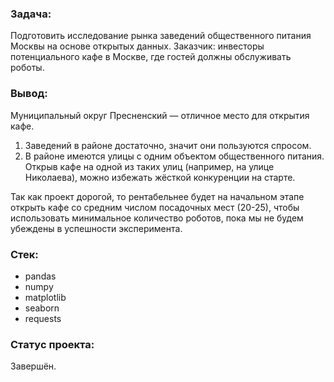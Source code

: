 ﻿### Задача:
Подготовить исследование рынка заведений общественного питания Москвы на основе открытых данных. Заказчик: инвесторы потенциального кафе в Москве, где гостей должны обслуживать роботы.

### Вывод:
Муниципальный округ Пресненский — отличное место для открытия кафе.
1. Заведений в районе достаточно, значит они пользуются спросом.
2. В районе имеются улицы с одним объектом общественного питания. Открыв кафе на одной из таких улиц (например, на улице Николаева), можно избежать жёсткой конкуренции на старте.

Так как проект дорогой, то рентабельнее будет на начальном этапе открыть кафе со средним числом посадочных мест (20-25), чтобы использовать минимальное количество роботов, пока мы не будем убеждены в успешности эксперимента.

### Стек:
- pandas
- numpy
- matplotlib
- seaborn
- requests

### Статус проекта:
Завершён.